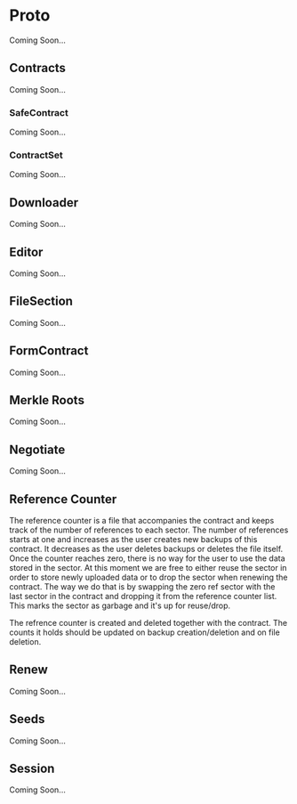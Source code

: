 # Proto
Coming Soon...

## Contracts
Coming Soon...

### SafeContract
Coming Soon...

### ContractSet
Coming Soon...

## Downloader
Coming Soon...

## Editor
Coming Soon...

## FileSection
Coming Soon...

## FormContract
Coming Soon...

## Merkle Roots
Coming Soon...

## Negotiate
Coming Soon...

## Reference Counter
The reference counter is a file that accompanies the contract and keeps track of
the number of references to each sector. The number of references starts at one
and increases as the user creates new backups of this contract. It decreases as
the user deletes backups or deletes the file itself. Once the counter reaches
zero, there is no way for the user to use the data stored in the sector. At this
moment we are free to either reuse the sector in order to store newly uploaded
data or to drop the sector when renewing the contract. The way we do that is by
swapping the zero ref sector with the last sector in the contract and dropping
it from the reference counter list. This marks the sector as garbage and it's up
for reuse/drop.

The refrence counter is created and deleted together with the contract. The
counts it holds should be updated on backup creation/deletion and on file
deletion.

## Renew
Coming Soon...

## Seeds
Coming Soon...

## Session
Coming Soon...
